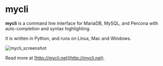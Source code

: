 # mycli

**mycli** is a command line interface for MariaDB, MySQL, and Percona with auto-completion and syntax highlighting.

It is written in Python, and runs on Linux, Mac and Windows.

![mycli_screenshot](/en/mycli/+image/mycli_screenshot "mycli_screenshot")

Read more at [http://mycli.net](http://mycli.net).